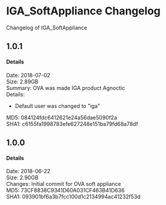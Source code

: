 # IGA_SoftAppliance Changelog

Changelog of IGA_SoftAppliance

##  1.0.1
#### Details

Date: 2018-07-02  <br />
Size: 2.89GB  <br />
Summary: OVA was made IGA product Agnoctic  <br />
Details:
- Default user was changed to "iga"

MD5: 084124fdc6412621e24a56dae5090f2a  <br />
SHA1: c6155fa1998783efe627248e151ba79fd68a78df  <br />

##  1.0.0
#### Details

Date: 2018-06-22  <br />
Size: 2.90GB  <br />
Changes: Initial commit for OVA soft appliance  <br />
MD5: 73CF8838C9341D60A031CF463B41D636  <br />
SHA1: 093901bf6a3b7fcc100d1c2134994ac41232f53d  <br />

